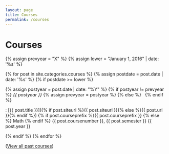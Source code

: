 ```yaml
---
layout: page
title: Courses
permalink: /courses
---
```


# Courses

{% assign prevyear = "X" %}
{% assign lower = "January 1, 2016" | date: '%s' %}

{% for post in site.categories.courses %}
  {% assign postdate = post.date | date: '%s' %}
  {% if postdate >= lower %}

{% assign postyear = post.date | date: "%Y" %}
{% if postyear != prevyear %} *{{ postyear }}* {% assign prevyear = postyear %} {% else %} &nbsp; {% endif %}

: [{{ post.title }}]({% if post.siteurl %}{{ post.siteurl }}{% else %}{{ post.url }}{% endif %})
{% if post.courseprefix %}{{ post.courseprefix }} {% else %} Math {% endif %} {{ post.coursenumber }}, {{ post.semester }} {{ post.year }}

  {% endif %}
{% endfor %}

([View all past courses](/allcourses))
